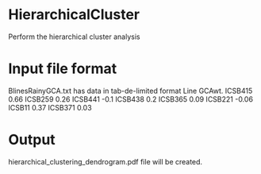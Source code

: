 # HierarchicalCluster
Perform the hierarchical cluster analysis
# Input file format
BlinesRainyGCA.txt has data in tab-de-limited format
Line    GCAwt.
ICSB415 0.66
ICSB259 0.26
ICSB441 -0.1
ICSB438 0.2
ICSB365 0.09
ICSB221 -0.06
ICSB11  0.37
ICSB371 0.03

# Output 
hierarchical_clustering_dendrogram.pdf file will be created.
